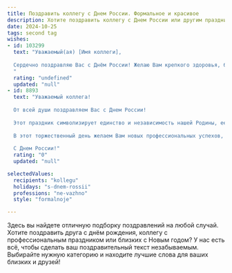 ```yaml
---
title: Поздравить коллегу с Днем России. Формальное и красивое
description: Хотите поздравить коллегу с Днем России или другим праздником? Наш ИИ создаст незабываемое поздравление, а вы обязательно выделитесь среди других.  
date: 2024-10-25
tags: second tag
wishes:
- id: 103299
  text: "Уважаемый(ая) [Имя коллеги],
  
  Сердечно поздравляю Вас с Днём России! Желаю Вам крепкого здоровья, благополучия, успехов в работе и всего наилучшего! Пусть чувство гордости за нашу страну наполняет Ваше сердце, а в душе всегда царит мир и гармония.
  "
  rating: "undefined"
  updated: "null"
- id: 8893
  text: "Уважаемый коллега!
  
  От всей души поздравляем Вас с Днем России!
  
  Этот праздник символизирует единство и независимость нашей Родины, ее богатую историю и культуру. Благодаря мужеству и патриотизму наших предков мы имеем сегодня возможность жить и трудиться в свободной и сильной стране.
  
  В этот торжественный день желаем Вам новых профессиональных успехов, крепкого здоровья, счастья и благополучия. Пусть в Вашей жизни всегда будет место для патриотизма, любви к своей Отчизне и гордости за ее достижения.
  
  С Днем России!"
  rating: "0"
  updated: "null"

selectedValues:
  recipients: "kollegu"
  holidays: "s-dnem-rossii"
  professions: "ne-vazhno"
  style: "formalnoje"

---
```


Здесь вы найдете отличную подборку поздравлений на любой случай. 
Хотите поздравить друга с днём рождения, коллегу с профессиональным праздником или близких с Новым годом? У нас есть всё, чтобы сделать ваш поздравительный текст незабываемым. Выбирайте нужную категорию и находите лучшие слова для ваших близких и друзей!
